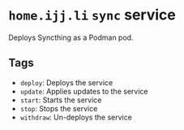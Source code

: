 # `home.ijj.li` `sync` service

Deploys Syncthing as a Podman pod.

## Tags

- `deploy`: Deploys the service
- `update`: Applies updates to the service
- `start`: Starts the service
- `stop`: Stops the service
- `withdraw`: Un-deploys the service
